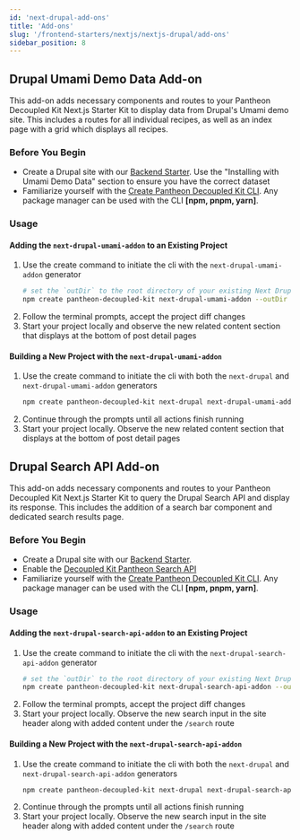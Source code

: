 ```yaml
---
id: 'next-drupal-add-ons'
title: 'Add-ons'
slug: '/frontend-starters/nextjs/nextjs-drupal/add-ons'
sidebar_position: 8
---
```


## Drupal Umami Demo Data Add-on

This add-on adds necessary components and routes to your Pantheon Decoupled Kit
Next.js Starter Kit to display data from Drupal's Umami demo site. This includes
a routes for all individual recipes, as well as an index page with a grid which
displays all recipes.

### Before You Begin

- Create a Drupal site with our
  [Backend Starter](../../../Backend%20Starters/Decoupled%20Drupal/creating-new-project.md).
  Use the "Installing with Umami Demo Data" section to ensure you have the
  correct dataset
- Familiarize yourself with the
  [Create Pantheon Decoupled Kit CLI](https://www.npmjs.com/package/create-pantheon-decoupled-kit/).
  Any package manager can be used with the CLI **[npm, pnpm, yarn]**.

### Usage

#### Adding the `next-drupal-umami-addon` to an Existing Project

1. Use the create command to initiate the cli with the `next-drupal-umami-addon`
   generator
   ```bash
   # set the `outDir` to the root directory of your existing Next Drupal Starter
   npm create pantheon-decoupled-kit next-drupal-umami-addon --outDir ./my-app-dir
   ```
1. Follow the terminal prompts, accept the project diff changes
1. Start your project locally and observe the new related content section that
   displays at the bottom of post detail pages

#### Building a New Project with the `next-drupal-umami-addon`

1. Use the create command to initiate the cli with both the `next-drupal` and
   `next-drupal-umami-addon` generators
   ```bash
   npm create pantheon-decoupled-kit next-drupal next-drupal-umami-addon
   ```
1. Continue through the prompts until all actions finish running
1. Start your project locally. Observe the new related content section that
   displays at the bottom of post detail pages

## Drupal Search API Add-on

This add-on adds necessary components and routes to your Pantheon Decoupled Kit
Next.js Starter Kit to query the Drupal Search API and display its response.
This includes the addition of a search bar component and dedicated search
results page.

### Before You Begin

- Create a Drupal site with our
  [Backend Starter](../../../Backend%20Starters/Decoupled%20Drupal/creating-new-project.md).
- Enable the
  [Decoupled Kit Pantheon Search API](../../../Backend%20Starters/Decoupled%20Drupal/add-ons#decoupled-kit-pantheon-search-api)
- Familiarize yourself with the
  [Create Pantheon Decoupled Kit CLI](https://www.npmjs.com/package/create-pantheon-decoupled-kit/).
  Any package manager can be used with the CLI **[npm, pnpm, yarn]**.

### Usage

#### Adding the `next-drupal-search-api-addon` to an Existing Project

1. Use the create command to initiate the cli with the
   `next-drupal-search-api-addon` generator
   ```bash
   # set the `outDir` to the root directory of your existing Next Drupal Starter
   npm create pantheon-decoupled-kit next-drupal-search-api-addon --outDir ./my-app-dir
   ```
1. Follow the terminal prompts, accept the project diff changes
1. Start your project locally. Observe the new search input in the site header
   along with added content under the `/search` route

#### Building a New Project with the `next-drupal-search-api-addon`

1. Use the create command to initiate the cli with both the `next-drupal` and
   `next-drupal-search-api-addon` generators
   ```bash
   npm create pantheon-decoupled-kit next-drupal next-drupal-search-api-addon
   ```
1. Continue through the prompts until all actions finish running
1. Start your project locally. Observe the new search input in the site header
   along with added content under the `/search` route
